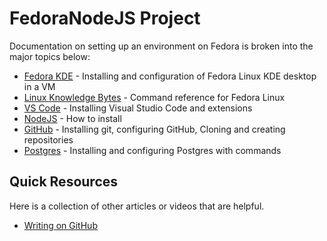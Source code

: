 # FedoraNodeJS Project
Documentation on setting up an environment on Fedora is broken into the major topics below: 
* [Fedora KDE](Documentation/FedoraKDE-OS.md) - Installing and configuration of Fedora Linux KDE desktop in a VM
* [Linux Knowledge Bytes](Documentation/Linux.md) - Command reference for Fedora Linux
* [VS Code](Documentation/VSCode.md) - Installing Visual Studio Code and extensions
* [NodeJS](Documentation/NodeJS.md) - How to install
* [GitHub](Documentation/GitHub.md) - Installing git, configuring GitHub, Cloning and creating repositories
* [Postgres](Documentation/Postgres.md) - Installing and configuring Postgres with commands

## Quick Resources
Here is a collection of other articles or videos that are helpful. 
* [Writing on GitHub](https://docs.github.com/en/get-started/writing-on-github/getting-started-with-writing-and-formatting-on-github/quickstart-for-writing-on-github)